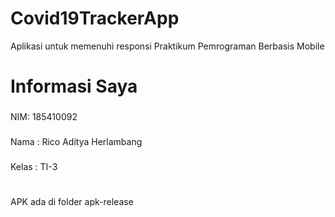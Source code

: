 # Covid19TrackerApp
Aplikasi untuk memenuhi responsi Praktikum Pemrograman Berbasis Mobile

# Informasi Saya
###
NIM: 185410092
### 
Nama : Rico Aditya Herlambang
### 
Kelas : TI-3
#
APK ada di folder apk-release
